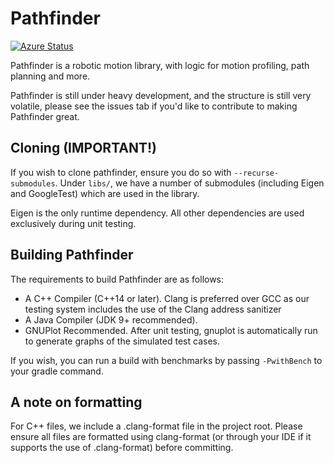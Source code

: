 Pathfinder
====

[![Azure Status](https://dev.azure.com/grapplerobotics/Pathfinder/_apis/build/status/GrappleRobotics.Pathfinder?branchName=master)](https://dev.azure.com/grapplerobotics/Pathfinder/_build/latest?definitionId=1)


Pathfinder is a robotic motion library, with logic for motion profiling, path planning and more. 

Pathfinder is still under heavy development, and the structure is still very volatile, please see the issues tab if you'd like to contribute to making Pathfinder great.

## Cloning (IMPORTANT!)
If you wish to clone pathfinder, ensure you do so with `--recurse-submodules`. Under `libs/`, we have a number of submodules (including Eigen and GoogleTest) which are used in the library.

Eigen is the only runtime dependency. All other dependencies are used exclusively during unit testing.

## Building Pathfinder
The requirements to build Pathfinder are as follows:
- A C++ Compiler (C++14 or later). Clang is preferred over GCC as our testing system includes the use of the Clang address sanitizer  
- A Java Compiler (JDK 9+ recommended).  
- GNUPlot Recommended. After unit testing, gnuplot is automatically run to generate graphs of the simulated test cases.  

If you wish, you can run a build with benchmarks by passing `-PwithBench` to your gradle command.

## A note on formatting
For C++ files, we include a .clang-format file in the project root. Please ensure all files are formatted using clang-format (or through your IDE if it supports the use of .clang-format) before committing.
